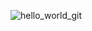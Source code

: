 
![hello_world_git](https://github.com/Julie-Fabre/Julie-Fabre/assets/29582008/c64d8e75-353e-477d-bfea-070b3aa90c6e)
